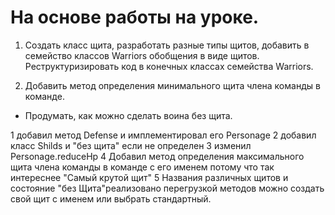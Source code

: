 # На основе работы на уроке. #
1. Создать класс щита, разработать разные типы щитов, добавить в семейство классов Warriors обобщения в виде щитов. Реструктуризировать код в конечных классах семейства Warriors.

2. Добавить метод определения минимального щита члена команды в команде.
* Продумать, как можно сделать воина без щита.


1 добавил метод Defense и имплементировал его Personage
2 добавил класс Shilds и "без щита" если не определен
3 изменил Personage.reduceHp
4 Добавил метод определения максимального щита члена команды в команде с его именем
  потому что так интереснее "Самый крутой щит"
5 Названия различных щитов и состояние "без Щита"реализовано перегрузкой методов
   можно создать свой щит с именем или выбрать стандартный.